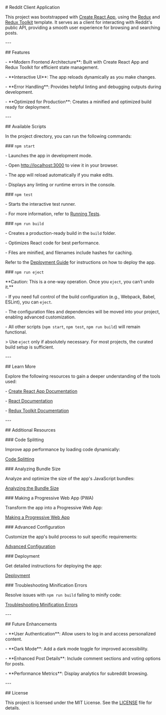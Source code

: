﻿\# Reddit Client Application

This project was bootstrapped with [Create React App](https://github.com/facebook/create-react-app), using the [Redux](https://redux.js.org/) and [Redux Toolkit](https://redux-toolkit.js.org/) template. It serves as a client for interacting with Reddit's public API, providing a smooth user experience for browsing and searching posts.

\---

\## Features

\- \*\*Modern Frontend Architecture\*\*: Built with Create React App and Redux Toolkit for efficient state management.

\- \*\*Interactive UI\*\*: The app reloads dynamically as you make changes.

\- \*\*Error Handling\*\*: Provides helpful linting and debugging outputs during development.

\- \*\*Optimized for Production\*\*: Creates a minified and optimized build ready for deployment.

\---

\## Available Scripts

In the project directory, you can run the following commands:

\### `npm start`

\- Launches the app in development mode.

\- Open [http://localhost:3000](http://localhost:3000) to view it in your browser.

\- The app will reload automatically if you make edits.

\- Displays any linting or runtime errors in the console.

\### `npm test`

\- Starts the interactive test runner.

\- For more information, refer to [Running Tests](https://facebook.github.io/create-react-app/docs/running-tests).

\### `npm run build`

\- Creates a production-ready build in the `build` folder.

\- Optimizes React code for best performance.

\- Files are minified, and filenames include hashes for caching.

Refer to the [Deployment Guide](https://facebook.github.io/create-react-app/docs/deployment) for instructions on how to deploy the app.

\### `npm run eject`

\*\*Caution: This is a one-way operation. Once you `eject`, you can’t undo it.\*\*

\- If you need full control of the build configuration (e.g., Webpack, Babel, ESLint), you can `eject`.

\- The configuration files and dependencies will be moved into your project, enabling advanced customization.

\- All other scripts (`npm start`, `npm test`, `npm run build`) will remain functional.

\> Use `eject` only if absolutely necessary. For most projects, the curated build setup is sufficient.

\---

\## Learn More

Explore the following resources to gain a deeper understanding of the tools used:

\- [Create React App Documentation](https://facebook.github.io/create-react-app/docs/getting-started)

\- [React Documentation](https://reactjs.org/)

\- [Redux Toolkit Documentation](https://redux-toolkit.js.org/)

\---

\## Additional Resources

\### Code Splitting

Improve app performance by loading code dynamically:

[Code Splitting](https://facebook.github.io/create-react-app/docs/code-splitting)

\### Analyzing Bundle Size

Analyze and optimize the size of the app's JavaScript bundles:

[Analyzing the Bundle Size](https://facebook.github.io/create-react-app/docs/analyzing-the-bundle-size)

\### Making a Progressive Web App (PWA)

Transform the app into a Progressive Web App:

[Making a Progressive Web App](https://facebook.github.io/create-react-app/docs/making-a-progressive-web-app)

\### Advanced Configuration

Customize the app's build process to suit specific requirements:

[Advanced Configuration](https://facebook.github.io/create-react-app/docs/advanced-configuration)

\### Deployment

Get detailed instructions for deploying the app:

[Deployment](https://facebook.github.io/create-react-app/docs/deployment)

\### Troubleshooting Minification Errors

Resolve issues with `npm run build` failing to minify code:

[Troubleshooting Minification Errors](https://facebook.github.io/create-react-app/docs/troubleshooting#npm-run-build-fails-to-minify)

\---

\## Future Enhancements

\- \*\*User Authentication\*\*: Allow users to log in and access personalized content.

\- \*\*Dark Mode\*\*: Add a dark mode toggle for improved accessibility.

\- \*\*Enhanced Post Details\*\*: Include comment sections and voting options for posts.

\- \*\*Performance Metrics\*\*: Display analytics for subreddit browsing.

\---

\## License

This project is licensed under the MIT License. See the [LICENSE](./LICENSE) file for details.
